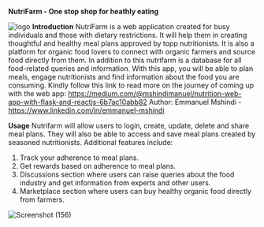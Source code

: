 **NutriFarm - One stop shop for heathly eating**

![logo](https://github.com/Emmanuelmshindi/nutrifarm_frontend/assets/103326171/d0fb2c23-ac4d-49cc-bde5-e66bf9c58b94)
**Introduction**
NutriFarm is a web application created for busy individuals and those with dietary restrictions. It will help them in creating thoughtful and healthy meal plans approved by topp nutritionists. It is also a platform for organic food lovers to connect with organic farmers and source food directly from them. In addition to this nutrifarm is a database for all food-related queries and information. With this app, you will be able to plan meals, engage nutritionists and find information about the food you are consuming.
Kindly follow this link to read more on the journey of coming up with the web app: https://medium.com/@mshindimanuel/nutrition-web-app-with-flask-and-reactjs-6b7ac10abb82
Author: Emmanuel Mshindi - https://www.linkedin.com/in/emmanuel-mshindi

**Usage**
Nutrifarm will allow users to login, create, update, delete and share meal plans. They will also be able to access and save meal plans created by seasoned nutritionists. 
Additional features include: 
1. Track your adherence to meal plans.
2. Get rewards based on adherence to meal plans.
3. Discussions section where users can raise queries about the food industry and get information from experts and other users.
4. Marketplace section where users can buy healthy organic food directly from farmers.

![Screenshot (156)](https://github.com/Emmanuelmshindi/nutrifarm_frontend/assets/103326171/2d53fd62-7915-4c66-badc-dda67714b3b1)



 
 
